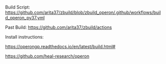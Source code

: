 

Build Script:
https://github.com/arita37/zbuild/blob/zbuild_operon/.github/workflows/build_operon_py37.yml



Past Build:
https://github.com/arita37/zbuild/actions




Install instructions:

https://operongp.readthedocs.io/en/latest/build.html#



https://github.com/heal-research/operon



